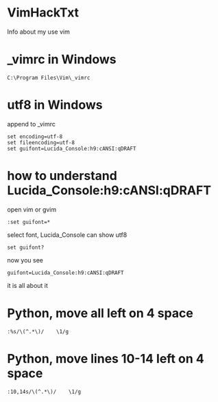 # VimHackTxt
Info about my use vim
# _vimrc in Windows
```
C:\Program Files\Vim\_vimrc
```
# utf8 in Windows
append to _vimrc 
```
set encoding=utf-8
set fileencoding=utf-8
set guifont=Lucida_Console:h9:cANSI:qDRAFT
```
# how to understand Lucida_Console:h9:cANSI:qDRAFT
open vim or gvim
```
:set guifont=*
```
select font, Lucida_Console can show utf8
```
set guifont?
```
now you see
```
guifont=Lucida_Console:h9:cANSI:qDRAFT
```
it is all about it

# Python, move all left on 4 space
```
:%s/\(^.*\)/    \1/g
```
# Python, move lines 10-14 left on 4 space
```
:10,14s/\(^.*\)/    \1/g
```

